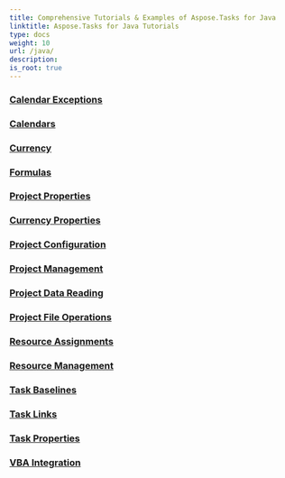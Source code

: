 ```yaml
---
title: Comprehensive Tutorials & Examples of Aspose.Tasks for Java
linktitle: Aspose.Tasks for Java Tutorials
type: docs
weight: 10
url: /java/
description:
is_root: true
---
```


### [Calendar Exceptions](./calendar-exceptions/)

### [Calendars](./calendars/)

### [Currency](./currency/)

### [Formulas](./formulas/)

### [Project Properties](./project-properties/)

### [Currency Properties](./currency-properties/)

### [Project Configuration](./project-configuration/)

### [Project Management](./project-management/)

### [Project Data Reading](./project-data-reading/)

### [Project File Operations](./project-file-operations/)

### [Resource Assignments](./resource-assignments/)

### [Resource Management](./resource-management/)

### [Task Baselines](./task-baselines/)

### [Task Links](./task-links/)

### [Task Properties](./task-properties/)

### [VBA Integration](./vba-integration/)
